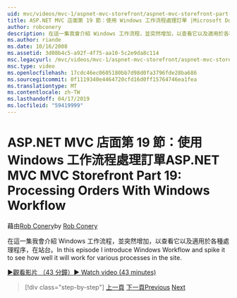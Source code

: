 ```yaml
---
uid: mvc/videos/mvc-1/aspnet-mvc-storefront/aspnet-mvc-storefront-part-19-processing-orders-with-windows-workflow
title: ASP.NET MVC 店面第 19 節：使用 Windows 工作流程處理訂單 |Microsoft Docs
author: robconery
description: 在這一集我會介紹 Windows 工作流程，並突然增加，以查看它以及適用於各種處理程序，在站台。
ms.author: riande
ms.date: 10/16/2008
ms.assetid: 3d08b4c5-a92f-4f75-aa10-5c2e9da8c114
msc.legacyurl: /mvc/videos/mvc-1/aspnet-mvc-storefront/aspnet-mvc-storefront-part-19-processing-orders-with-windows-workflow
msc.type: video
ms.openlocfilehash: 17cdc46ec0605180bb7d98d0fa3796fde28ba686
ms.sourcegitcommit: 0f1119340e4464720cfd16d0ff15764746ea1fea
ms.translationtype: MT
ms.contentlocale: zh-TW
ms.lasthandoff: 04/17/2019
ms.locfileid: "59419999"
---
```

# <a name="aspnet-mvc-mvc-storefront-part-19-processing-orders-with-windows-workflow"></a><span data-ttu-id="2ab0a-103">ASP.NET MVC 店面第 19 節：使用 Windows 工作流程處理訂單</span><span class="sxs-lookup"><span data-stu-id="2ab0a-103">ASP.NET MVC MVC Storefront Part 19: Processing Orders With Windows Workflow</span></span>

<span data-ttu-id="2ab0a-104">藉由[Rob Conery](https://github.com/robconery)</span><span class="sxs-lookup"><span data-stu-id="2ab0a-104">by [Rob Conery](https://github.com/robconery)</span></span>

<span data-ttu-id="2ab0a-105">在這一集我會介紹 Windows 工作流程，並突然增加，以查看它以及適用於各種處理程序，在站台。</span><span class="sxs-lookup"><span data-stu-id="2ab0a-105">In this episode I introduce Windows Workflow and spike it to see how well it will work for various processes in the site.</span></span>

[<span data-ttu-id="2ab0a-106">&#9654;觀看影片 （43 分鐘）</span><span class="sxs-lookup"><span data-stu-id="2ab0a-106">&#9654; Watch video (43 minutes)</span></span>](https://channel9.msdn.com/Blogs/ASP-NET-Site-Videos/aspnet-mvc-mvc-storefront-part-19-processing-orders-with-windows-workflow)

> [!div class="step-by-step"]
> <span data-ttu-id="2ab0a-107">[上一頁](aspnet-mvc-storefront-part-18-creating-an-experience.md)
> [下一頁](aspnet-mvc-storefront-part-19a-windows-workflow-followup.md)</span><span class="sxs-lookup"><span data-stu-id="2ab0a-107">[Previous](aspnet-mvc-storefront-part-18-creating-an-experience.md)
[Next](aspnet-mvc-storefront-part-19a-windows-workflow-followup.md)</span></span>
